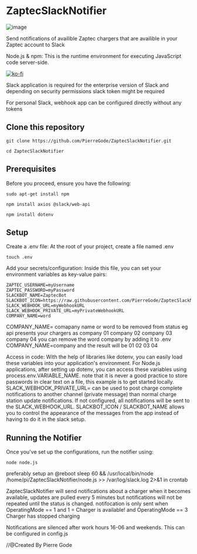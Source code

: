 # ZaptecSlackNotifier


![image](https://github.com/PierreGode/ZaptecSlackNotifier/assets/8579922/2fbaf5bd-3c98-437d-8532-3e7e7f937f0b)

Send notifications of availible Zaptec chargers that are availible in your Zaptec account to Slack


Node.js & npm: This is the runtime environment for executing JavaScript code server-side.

[![ko-fi](https://ko-fi.com/img/githubbutton_sm.svg)](https://ko-fi.com/J3J2EARPK)

Slack application is required for the enterprise version of Slack and depending on security permissions slack token might be required<p>
For personal Slack, webhook app can be configured directly without any tokens



## Clone this repository
```
git clone https://github.com/PierreGode/ZaptecSlackNotifier.git
```
```
cd ZaptecSlackNotifier
```
## Prerequisites
Before you proceed, ensure you have the following:
```
sudo apt-get install npm
```
```
npm install axios @slack/web-api
```

```
npm install dotenv
```

## Setup
Create a .env file: At the root of your project, create a file named .env
```
touch .env
```

Add your secrets/configuration: Inside this file, you can set your environment variables as key-value pairs:

```
ZAPTEC_USERNAME=myUsername
ZAPTEC_PASSWORD=myPassword
SLACKBOT_NAME=ZaptecBot
SLACKBOT_ICON=https://raw.githubusercontent.com/PierreGode/ZaptecSlackNotifier/2b1f8830cd258a5f73a67ece179bbba17b4332de/images/zaptec.png
SLACK_WEBHOOK_URL=myWebhookURL
SLACK_WEBHOOK_PRIVATE_URL=myPrivateWebhookURL
COMPANY_NAME=word
```

COMPANY_NAME= comapany name or word to be removed from status eg api presents your chargers as company 01 company 02 company 03 company 04 you can remove the word company by adding it to .env COMPANY_NAME=company and the result will be 01 02 03 04<p>
Access in code: With the help of libraries like dotenv, you can easily load these variables into your application's environment. For Node.js applications, after setting up dotenv, you can access these variables using process.env.VARIABLE_NAME.
note that it is never a good practice to store passwords in clear text on a file, this example is to get started locally.
SLACK_WEBHOOK_PRIVATE_URL= can be used to post charge complete notifications to another channel (private message) than normal charge station update notifications. If not configured, all notifications will be sent to the SLACK_WEBHOOK_URL.
SLACKBOT_ICON / SLACKBOT_NAME allows you to control the appearance of the messages from the app instead of having to do it in the slack setup.

## Running the Notifier
Once you've set up the configurations, run the notifier using:
```
node node.js
```
preferably setup an @reboot sleep 60 && /usr/local/bin/node /home/pi/ZaptecSlackNotifier/node.js >> /var/log/slack.log 2>&1 in crontab

ZaptecSlackNotifier will send notifications about a charger when it becomes available, updates are pulled every 5 minutes but notifications will not be repeated until the status is changed.
notifocation is only sent when OperatingMode == 1 and 1 = Charger is available! and OperatingMode == 3 Charger has stopped charging<p>
Notifications are silenced after work hours 16-06 and weekends. This can be configured in config.js<p>
//@Created By Pierre Gode
